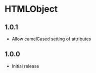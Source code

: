 HTMLObject
===========

1.0.1
-----

- Allow camelCased setting of attributes

1.0.0
-----

- Initial release